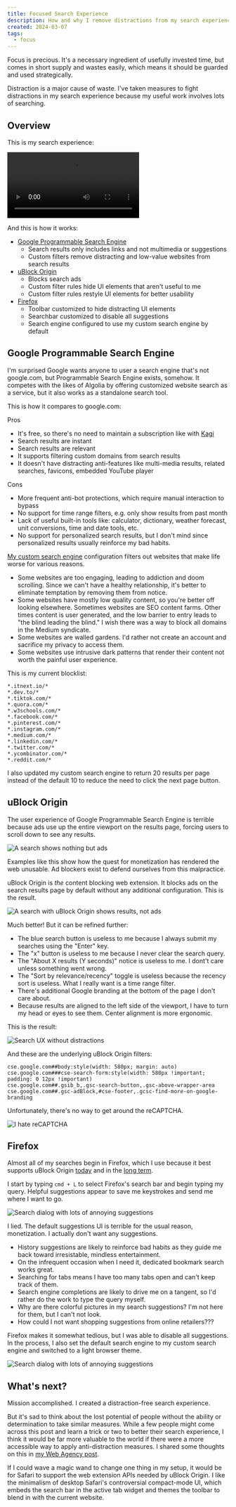 ```yaml
---
title: Focused Search Experience
description: How and why I remove distractions from my search experience
created: 2024-03-07
tags:
  - focus
---
```


Focus is precious. It's a necessary ingredient of usefully invested time, but
comes in short supply and wastes easily, which means it should be guarded and
used strategically.

Distraction is a major cause of waste. I've taken measures to fight distractions
in my search experience because my useful work involves lots of searching.

## Overview

This is my search experience:

<video controls src="/img/focused-search-experience/preview.webm" ></video>

<!-- ![Search UX without distractions](/img/focused-search-experience/preview.webm) -->

And this is how it works:

- [Google Programmable Search Engine](https://programmablesearchengine.google.com)
  - Search results only includes links and not multimedia or suggestions
  - Custom filters remove distracting and low-value websites from search results
- [uBlock Origin](https://ublockorigin.com)
  - Blocks search ads
  - Custom filter rules hide UI elements that aren't useful to me
  - Custom filter rules restyle UI elements for better usability
- [Firefox](https://www.mozilla.org/en-US/firefox/new/)
  - Toolbar customized to hide distracting UI elements
  - Searchbar customized to disable all suggestions
  - Search engine configured to use my custom search engine by default

## Google Programmable Search Engine

I'm surprised Google wants anyone to user a search engine that's not google.com,
but Programmable Search Engine exists, somehow. It competes with the likes of
Algolia by offering customized website search as a service, but it also works as
a standalone search tool.

This is how it compares to google.com:

Pros

- It's free, so there's no need to maintain a subscription like with
  [Kagi](https://kagi.com/)
- Search results are instant
- Search results are relevant
- It supports filtering custom domains from search results
- It doesn't have distracting anti-features like multi-media results, related
  searches, favicons, embedded YouTube player

Cons

- More frequent anti-bot protections, which require manual interaction to bypass
- No support for time range filters, e.g. only show results from past month
- Lack of useful built-in tools like: calculator, dictionary, weather forecast,
  unit conversions, time and date tools, etc.
- No support for personalized search results, but I don't mind since
  personalized results usually reinforce my bad habits.

[My custom search engine](https://cse.google.com/cse?cx=b08029aadeb444a97)
configuration filters out websites that make life worse for various reasons.

- Some websites are too engaging, leading to addiction and doom scrolling. Since
  we can't have a healthy relationship, it's better to eliminate temptation by
  removing them from notice.
- Some websites have mostly low quality content, so you're better off looking
  elsewhere. Sometimes websites are SEO content farms. Other times content is
  user generated, and the low barrier to entry leads to "the blind leading the
  blind." I wish there was a way to block all domains in the Medium syndicate.
- Some websites are walled gardens. I'd rather not create an account and
  sacrifice my privacy to access them.
- Some websites use intrusive dark patterns that render their content not worth
  the painful user experience.

This is my current blocklist:

```
*.itnext.io/*
*.dev.to/*
*.tiktok.com/*
*.quora.com/*
*.w3schools.com/*
*.facebook.com/*
*.pinterest.com/*
*.instagram.com/*
*.medium.com/*
*.linkedin.com/*
*.twitter.com/*
*.ycombinator.com/*
*.reddit.com/*
```

I also updated my custom search engine to return 20 results per page instead of
the default 10 to reduce the need to click the next page button.

## uBlock Origin

The user experience of Google Programmable Search Engine is terrible because ads
use up the entire viewport on the results page, forcing users to scroll down to
see any results.

![A search shows nothing but ads](/img/focused-search-experience/ads.avif)

Examples like this show how the quest for monetization has rendered the web
unusable. Ad blockers exist to defend ourselves from this malpractice.

uBlock Origin is _the_ content blocking web extension. It blocks ads on the
search results page by default without any additional configuration. This is the
result.

![A search with uBlock Origin shows results, not ads](/img/focused-search-experience/no-ads.avif)

Much better! But it can be refined further:

- The blue search button is useless to me because I always submit my searches
  using the "Enter" key.
- The "x" button is useless to me because I never clear the search query.
- The "About X results (Y seconds)" notice is useless to me. I dont't care
  unless something went wrong.
- The "Sort by relevance/recency" toggle is useless because the recency sort is
  useless. What I really want is a time range filter.
- There's additional Google branding at the bottom of the page I don't care
  about.
- Because results are aligned to the left side of the viewport, I have to turn
  my head or eyes to see them. Center alignment is more ergonomic.

This is the result:

![Search UX without distractions](/img/focused-search-experience/preview.avif)

And these are the underlying uBlock Origin filters:

```
cse.google.com##body:style(width: 580px; margin: auto)
cse.google.com###cse-search-form:style(width: 580px !important; padding: 0 12px !important)
cse.google.com##.gsib_b,.gsc-search-button,.gsc-above-wrapper-area
cse.google.com##.gsc-adBlock,#cse-footer,.gcsc-find-more-on-google-branding
```

Unfortunately, there's no way to get around the reCAPTCHA.

![I hate reCAPTCHA](/img/focused-search-experience/recaptcha.avif)

## Firefox

Almost all of my searches begin in Firefox, which I use because it best supports
uBlock Origin
[today](https://github.com/gorhill/uBlock?tab=readme-ov-file#firefox) and in the
[long term](https://github.com/uBlockOrigin/uBlock-issues/issues/338).

I start by typing `cmd + L` to select Firefox's search bar and begin typing my
query. Helpful suggestions appear to save me keystrokes and send me where I want
to go.

![Search dialog with lots of annoying suggestions](/img/focused-search-experience/suggestions.avif)

I lied. The default suggestions UI is terrible for the usual reason,
monetization. I actually don't want any suggestions.

- History suggestions are likely to reinforce bad habits as they guide me back
  toward irresistable, mindless entertainment.
- On the infrequent occasion when I need it, dedicated bookmark search works
  great.
- Searching for tabs means I have too many tabs open and can't keep track of
  them.
- Search engine completions are likely to drive me on a tangent, so I'd rather
  do the work to type the query myself.
- Why are there colorful pictures in my search suggestions? I'm not here for
  them, but I can't not look.
- How could I not want shopping suggestions from online retailers???

Firefox makes it somewhat tedious, but I was able to disable all suggestions. In
the process, I also set the default search engine to my custom search engine and
switched to a light browser theme.

![Search dialog with lots of annoying suggestions](/img/focused-search-experience/no-suggestions.avif)

## What's next?

Mission accomplished. I created a distraction-free search experience.

But it's sad to think about the lost potential of people without the ability or
determination to take similar measures. While a few people might come across
this post and learn a trick or two to better their search experience, I think it
would be far more valuable to the world if there were a more accessible way to
apply anti-distraction measures. I shared some thoughts on this in
[my Web Agency post](/blog/web-agency).

If I could wave a magic wand to change one thing in my setup, it would be for
Safari to support the web extension APIs needed by uBlock Origin. I like the
minimalism of desktop Safari's controversial compact-mode UI, which embeds the
search bar in the active tab widget and themes the toolbar to blend in with the
current website.
